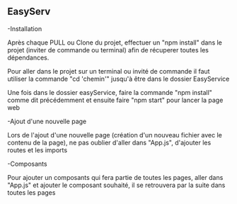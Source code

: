 ## EasyServ

-Installation

  Après chaque PULL ou Clone du projet, effectuer un "npm install" dans le projet (inviter de commande ou terminal) afin de récuperer toutes les dépendances.

  Pour aller dans le projet sur un terminal ou invité de commande il faut utiliser la commande "cd 'chemin'" jusqu'à être dans le dossier EasyService

  Une fois dans le dossier easyService, faire la commande "npm install" comme dit précédemment et ensuite faire "npm start" pour lancer la page web
  
  

-Ajout d'une nouvelle page

  Lors de l'ajout d'une nouvelle page (création d'un nouveau fichier avec le contenu de la page), ne pas oublier d'aller dans "App.js", d'ajouter les routes et les imports
  
  

-Composants

  Pour ajouter un composants qui fera partie de toutes les pages, aller dans "App.js" et ajouter le composant souhaité, il se retrouvera par la suite dans toutes les pages
